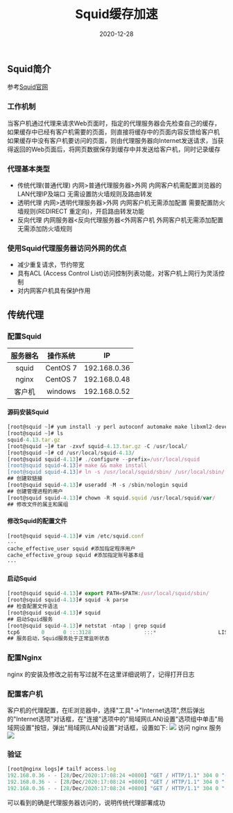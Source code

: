 ﻿---
title: Squid缓存加速
date: 2020-12-28
updated:
description: 
cover: https://pic.imgdb.cn/item/63859d3f16f2c2beb1279261.jpg
tag:
  - Squid
categories:
  - 缓存加速
---
##  Squid简介
参考[Squid官网](http://www.squid-cache.org/)
###  工作机制
当客户机通过代理来请求Web页面时，指定的代理服务器会先检查自己的缓存，如果缓存中已经有客户机需要的页面，则直接将缓存中的页面内容反馈给客户机
如果缓存中没有客户机要访问的页面，则由代理服务器向Internet发送请求，当获得返回的Web页面后，将网页数据保存到缓存中并发送给客户机，同时记录缓存
###  代理基本类型
* 传统代理(普通代理)
内网>普通代理服务器>外网
内网客户机需配置浏览器的LAN代理IP及端口
无需设置防火墙规则及路由转发
* 透明代理
内网>透明代理服务器>外网
内网客户机无需添加配置
需要配置防火墙规则(REDIRECT 重定向)，开启路由转发功能
* 反向代理
内网服务器<反向代理服务器<外网客户机
外网客户机无需添加配置
无需添加防火墙规则
###  使用Squid代理服务器访问外网的优点
* 减少重复请求，节约带宽
* 具有ACL (Access Control List)访问控制列表功能，对客户机上网行为灵活控制
* 对内网客户机具有保护作用
##  传统代理
###  配置Squid

|服务器名|操作系统|IP|
|:--------:|:--------:|:--------:|
|squid|CentOS 7|192.168.0.36|
|nginx|CentOS 7|192.168.0.48|
|客户机|windows|192.168.0.52|

####  源码安装Squid
```javascript
[root@squid ~]# yum install -y perl autoconf automake make libxml2-devel libcap-devel libtool-ltdl-devel gcc gcc-c++
[root@squid ~]# ls
squid-4.13.tar.gz
[root@squid ~]# tar -zxvf squid-4.13.tar.gz -C /usr/local/
[root@squid ~]# cd /usr/local/squid-4.13/
[root@squid squid-4.13]# ./configure --prefix=/usr/local/squid
[root@squid squid-4.13]# make && make install
[root@squid squid-4.13]# ln -s /usr/local/squid/sbin/ /usr/local/sbin/
## 创建软链接
[root@squid squid-4.13]# useradd -M -s /sbin/nologin squid
## 创建管理进程的用户
[root@squid squid-4.13]# chown -R squid.squid /usr/local/squid/var/
## 修改文件的属主和属组
```
####  修改Squid的配置文件
```javascript
[root@squid squid-4.13]# vim /etc/squid.conf
···
cache_effective_user squid #添加指定程序用户
cache_effective_group squid #添加指定账号基本组
···
```
#### 启动Squid
```javascript
[root@squid squid-4.13]# export PATH=$PATH:/usr/local/squid/sbin/
[root@squid squid-4.13]# squid -k parse
## 检查配置文件语法
[root@squid squid-4.13]# squid           
## 启动Squid服务
[root@squid squid-4.13]# netstat -ntap | grep squid    
tcp6       0      0 :::3128                 :::*                    LISTEN      28971/(squid-1)       
## 服务启动，Squid服务处于正常监听状态
```
###  配置Nginx
nginx 的安装及修改之前有写过就不在这里详细说明了，记得打开日志
###  配置客户机
客户机的代理配置，在IE浏览器中，选择"工具"->"Internet选项",然后弹出的"Internet选项"对话框，在"连接"选项中的"局域网(LAN)设置"选项组中单击"局域网设置"按钮，弹出"局域网(LAN)设置"对话框，设置如下:
![](https://pic.downk.cc/item/5fe9a3053ffa7d37b3ddc84d.png)
访问 nginx 服务
![](https://pic.downk.cc/item/5fe9a30e3ffa7d37b3ddd7ca.png)
###  验证
```javascript
[root@nginx logs]# tailf access.log 
192.168.0.36 - - [28/Dec/2020:17:08:24 +0800] "GET / HTTP/1.1" 304 0 "-" "Mozilla/5.0 (Windows NT 10.0; WOW64; Trident/7.0; rv:11.0) like Gecko"
192.168.0.36 - - [28/Dec/2020:17:08:24 +0800] "GET / HTTP/1.1" 304 0 "-" "Mozilla/5.0 (Windows NT 10.0; WOW64; Trident/7.0; rv:11.0) like Gecko"
192.168.0.36 - - [28/Dec/2020:17:08:24 +0800] "GET / HTTP/1.1" 304 0 "-" "Mozilla/5.0 (Windows NT 10.0; WOW64; Trident/7.0; rv:11.0) like Gecko"
```
可以看到的确是代理服务器访问的，说明传统代理部署成功

